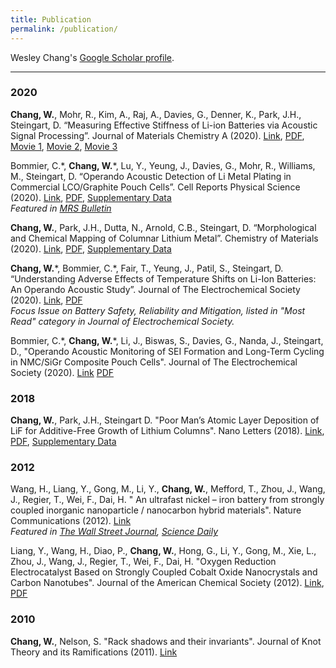 ```yaml
---
title: Publication
permalink: /publication/
---
```


Wesley Chang's [Google Scholar profile](https://scholar.google.com/citations?user=HTB3a4sAAAAJ&hl=en&oi=ao).

<hr>


### 2020

**Chang, W.**, Mohr, R., Kim, A., Raj, A., Davies, G., Denner, K., Park, J.H., Steingart, D. “Measuring Effective Stiffness of Li-ion Batteries via Acoustic Signal Processing”. Journal of Materials Chemistry A (2020). [Link](https://doi.org/10.1039/D0TA05552B), <a href="https://wesleykchang.github.io/publications/2020_JMCA.pdf" target="_blank">PDF</a>, <a href="publications/2020_JMCA_1C.mp4" target="_blank">Movie 1</a>, <a href="publications/2020_JMCA_2C.mp4" target="_blank">Movie 2</a>, <a href="publications/2020_JMCA_3C.mp4" target="_blank">Movie 3</a>

Bommier, C.\*, **Chang, W.**\*, Lu, Y., Yeung, J., Davies, G., Mohr, R., Williams, M., Steingart, D. “Operando Acoustic Detection of Li Metal Plating in Commercial LCO/Graphite Pouch Cells”. Cell Reports Physical Science (2020). [Link](https://doi.org/10.1016/j.xcrp.2020.100035), <a href="https://docs.google.com/viewer?url=https://raw.githubusercontent.com/publications/2020_Cell_Reports.pdf" target="_blank">PDF</a>, <a href="https://docs.google.com/viewer?url=https://raw.githubusercontent.com/publications/2020_Cell_Reports_SI.pdf" target="_blank">Supplementary Data</a> <br />
*Featured in [MRS Bulletin](https://www.cambridge.org/core/journals/mrs-bulletin/news/noninvasive-acoustic-sensing-diagnoses-lithium-ion-battery-health)*

**Chang, W.**, Park, J.H., Dutta, N., Arnold, C.B., Steingart, D. “Morphological and Chemical Mapping of Columnar Lithium Metal”. Chemistry of Materials (2020). [Link](https://doi.org/10.1021/acs.chemmater.9b04385), <a href="https://docs.google.com/viewer?url=https://raw.githubusercontent.com/publications/2020_Chemistry_Materials.pdf" target="_blank">PDF</a>, <a href="https://docs.google.com/viewer?url=https://raw.githubusercontent.com/publications/2020_Chemistry_Materials_SI.pdf" target="_blank">Supplementary Data</a>


**Chang, W.**\*, Bommier, C.\*, Fair, T., Yeung, J., Patil, S., Steingart, D. “Understanding Adverse Effects of Temperature Shifts on Li-Ion Batteries: An Operando Acoustic Study”. Journal of The Electrochemical Society (2020). [Link](https://doi.org/10.1149/1945-7111/ab6c56), <a href="https://docs.google.com/viewer?url=https://raw.githubusercontent.com/publications/2020_JECS_temperature.pdf" target="_blank">PDF</a> <br />
*Focus Issue on Battery Safety, Reliability and Mitigation, listed in "Most Read" category in Journal of Electrochemical Society.*

Bommier, C.\*, **Chang, W.**\*, Li, J., Biswas, S., Davies, G., Nanda, J., Steingart, D., "Operando Acoustic Monitoring of SEI Formation and Long-Term
Cycling in NMC/SiGr Composite Pouch Cells". Journal of The Electrochemical Society (2020). [Link](https://doi.org/10.1149/1945-7111/ab68d6) <a href="https://docs.google.com/viewer?url=https://raw.githubusercontent.com/publications/2020_JECS_Si.pdf" target="_blank">PDF</a>

### 2018
**Chang, W.**, Park, J.H., Steingart D. "Poor Man’s Atomic Layer Deposition of LiF for Additive-Free Growth of Lithium Columns". Nano Letters (2018). [Link](https://doi.org/10.1021/acs.nanolett.8b03070), <a href="https://docs.google.com/viewer?url=https://raw.githubusercontent.com/publications/2018_NanoLetters.pdf" target="_blank">PDF</a>, <a href="https://docs.google.com/viewer?url=https://raw.githubusercontent.com/publications/2018_NanoLetters_SI.pdf" target="_blank">Supplementary Data</a>

### 2012
Wang, H., Liang, Y., Gong, M., Li, Y., **Chang, W.**, Mefford, T., Zhou, J., Wang, J., Regier, T., Wei, F., Dai, H. " An ultrafast nickel – iron battery from strongly
coupled inorganic nanoparticle / nanocarbon hybrid materials". Nature Communications (2012). [Link](https://doi.org/10.1038/ncomms1921) <br />
*Featured in [The Wall Street Journal](https://blogs.wsj.com/ideas-market/2012/07/02/edisons-battery-reborn/), [Science Daily](https://www.sciencedaily.com/releases/2012/06/120626114316.htm)*

Liang, Y., Wang, H., Diao, P., **Chang, W.**, Hong, G., Li, Y., Gong, M., Xie, L., Zhou, J., Wang, J., Regier, T., Wei, F., Dai, H. "Oxygen Reduction Electrocatalyst Based on Strongly Coupled Cobalt Oxide Nanocrystals and Carbon Nanotubes". Journal of the American Chemical Society (2012). [Link](https://doi.org/10.1021/ja305623m), <a href="https://docs.google.com/viewer?url=https://raw.githubusercontent.com/publications/2012_JACS.pdf" target="_blank">PDF</a>

### 2010
**Chang, W.**, Nelson, S. "Rack shadows and their invariants". Journal of Knot Theory and its Ramifications (2011). [Link](https://doi.org/10.1142/S0218216511009315)
